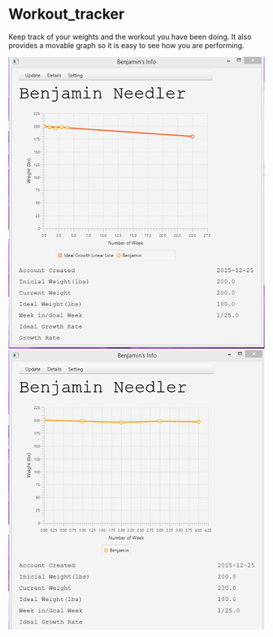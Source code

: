 # Workout_tracker

Keep track of your weights and the workout you have been doing.
It also provides a movable graph so it is easy to see how you are performing.

![alt text](ben2.png "Image of front page")
![alt text](ben1.png "Image of front page")
